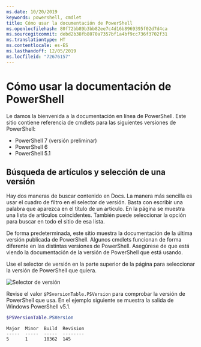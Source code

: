 ```yaml
---
ms.date: 10/20/2019
keywords: powershell, cmdlet
title: Cómo usar la documentación de PowerShell
ms.openlocfilehash: 80f72bb89b3bb82ee7c4d16b8969395f02d7d4ca
ms.sourcegitcommit: debd2b38fb8070a7357bf1a4bf9cc736f3702f31
ms.translationtype: HT
ms.contentlocale: es-ES
ms.lasthandoff: 12/05/2019
ms.locfileid: "72676157"
---
```

# <a name="how-to-use-the-powershell-documentation"></a>Cómo usar la documentación de PowerShell

Le damos la bienvenida a la documentación en línea de PowerShell. Este sitio contiene referencia de cmdlets para las siguientes versiones de PowerShell:

- PowerShell 7 (versión preliminar)
- PowerShell 6
- PowerShell 5.1

## <a name="finding-articles-and-selecting-a-version"></a>Búsqueda de artículos y selección de una versión

Hay dos maneras de buscar contenido en Docs. La manera más sencilla es usar el cuadro de filtro en el selector de versión. Basta con escribir una palabra que aparezca en el título de un artículo. En la página se muestra una lista de artículos coincidentes. También puede seleccionar la opción para buscar en todo el sitio de esa lista.

De forma predeterminada, este sitio muestra la documentación de la última versión publicada de PowerShell. Algunos cmdlets funcionan de forma diferente en las distintas versiones de PowerShell. Asegúrese de que está viendo la documentación de la versión de PowerShell que está usando.

Use el selector de versión en la parte superior de la página para seleccionar la versión de PowerShell que quiera.

![Selector de versión](images/how-to-use-docs/version-search.gif)

Revise el valor `$PSversionTable.PSVersion` para comprobar la versión de PowerShell que usa. En el ejemplo siguiente se muestra la salida de Windows PowerShell v5.1.

```powershell
$PSVersionTable.PSVersion
```

```Output
Major  Minor  Build  Revision
-----  -----  -----  --------
5      1      18362  145
```
